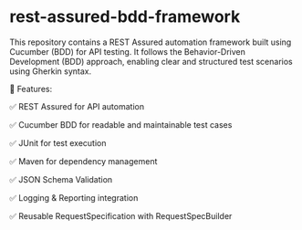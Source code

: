 # rest-assured-bdd-framework

This repository contains a REST Assured automation framework built using Cucumber (BDD) for API testing. It follows the Behavior-Driven Development (BDD) approach, enabling clear and structured test scenarios using Gherkin syntax.


🔹 Features:

✅ REST Assured for API automation

✅ Cucumber BDD for readable and maintainable test cases

✅ JUnit for test execution

✅ Maven for dependency management

✅ JSON Schema Validation

✅ Logging & Reporting integration

✅ Reusable RequestSpecification with RequestSpecBuilder
